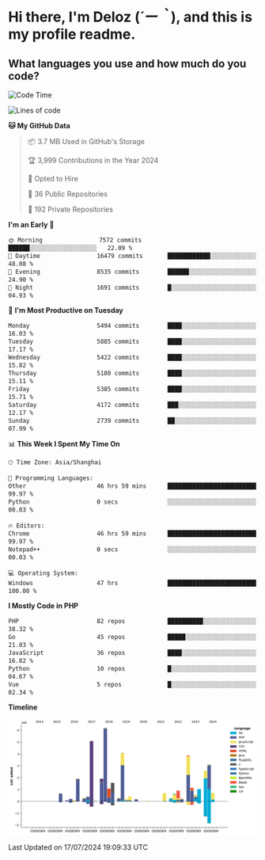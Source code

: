 # **Hi there, I'm Deloz (*´ー｀*), and this is my profile readme.**

## **What languages you use and how much do you code?**

<!--START_SECTION:waka-->
![Code Time](http://img.shields.io/badge/Code%20Time-4%2C439%20hrs%2051%20mins-blue)

![Lines of code](https://img.shields.io/badge/From%20Hello%20World%20I%27ve%20Written-40.1%20million%20lines%20of%20code-blue)

**🐱 My GitHub Data** 

> 📦 3.7 MB Used in GitHub's Storage 
 > 
> 🏆 3,999 Contributions in the Year 2024
 > 
> 💼 Opted to Hire
 > 
> 📜 36 Public Repositories 
 > 
> 🔑 192 Private Repositories 
 > 
**I'm an Early 🐤** 

```text
🌞 Morning                7572 commits        ██████░░░░░░░░░░░░░░░░░░░   22.09 % 
🌆 Daytime                16479 commits       ████████████░░░░░░░░░░░░░   48.08 % 
🌃 Evening                8535 commits        ██████░░░░░░░░░░░░░░░░░░░   24.90 % 
🌙 Night                  1691 commits        █░░░░░░░░░░░░░░░░░░░░░░░░   04.93 % 
```
📅 **I'm Most Productive on Tuesday** 

```text
Monday                   5494 commits        ████░░░░░░░░░░░░░░░░░░░░░   16.03 % 
Tuesday                  5885 commits        ████░░░░░░░░░░░░░░░░░░░░░   17.17 % 
Wednesday                5422 commits        ████░░░░░░░░░░░░░░░░░░░░░   15.82 % 
Thursday                 5180 commits        ████░░░░░░░░░░░░░░░░░░░░░   15.11 % 
Friday                   5385 commits        ████░░░░░░░░░░░░░░░░░░░░░   15.71 % 
Saturday                 4172 commits        ███░░░░░░░░░░░░░░░░░░░░░░   12.17 % 
Sunday                   2739 commits        ██░░░░░░░░░░░░░░░░░░░░░░░   07.99 % 
```


📊 **This Week I Spent My Time On** 

```text
🕑︎ Time Zone: Asia/Shanghai

💬 Programming Languages: 
Other                    46 hrs 59 mins      █████████████████████████   99.97 % 
Python                   0 secs              ░░░░░░░░░░░░░░░░░░░░░░░░░   00.03 % 

🔥 Editors: 
Chrome                   46 hrs 59 mins      █████████████████████████   99.97 % 
Notepad++                0 secs              ░░░░░░░░░░░░░░░░░░░░░░░░░   00.03 % 

💻 Operating System: 
Windows                  47 hrs              █████████████████████████   100.00 % 
```

**I Mostly Code in PHP** 

```text
PHP                      82 repos            ██████████░░░░░░░░░░░░░░░   38.32 % 
Go                       45 repos            █████░░░░░░░░░░░░░░░░░░░░   21.03 % 
JavaScript               36 repos            ████░░░░░░░░░░░░░░░░░░░░░   16.82 % 
Python                   10 repos            █░░░░░░░░░░░░░░░░░░░░░░░░   04.67 % 
Vue                      5 repos             █░░░░░░░░░░░░░░░░░░░░░░░░   02.34 % 
```



**Timeline**

![Lines of Code chart](https://raw.githubusercontent.com/deloz/deloz/main/assets/bar_graph.png)


 Last Updated on 17/07/2024 19:09:33 UTC
<!--END_SECTION:waka-->
